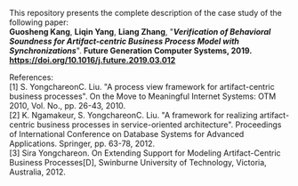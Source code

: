 This repository presents the complete description of the case study of the following paper:  
**Guosheng Kang**, **Liqin Yang**, **Liang Zhang**, "***Verification of Behavioral Soundness for Artifact-centric Business Process Model with Synchronizations***". **Future Generation Computer Systems, 2019. https://doi.org/10.1016/j.future.2019.03.012**

References:  
[1] S. YongchareonC. Liu. "A process view framework for artifact-centric business processes". On the Move to Meaningful Internet Systems: OTM 2010, Vol. No., pp. 26-43, 2010.  
[2] K. Ngamakeur, S. YongchareonC. Liu. "A framework for realizing artifact-centric business processes in service-oriented architecture". Proceedings of International Conference on Database Systems for Advanced Applications. Springer, pp. 63-78, 2012.  
[3] Sira Yongchareon. On Extending Support for Modeling Artifact-Centric Business Processes[D], Swinburne University of Technology, Victoria, Australia, 2012.
